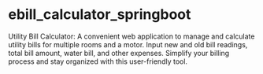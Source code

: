 # ebill_calculator_springboot
Utility Bill Calculator: A convenient web application to manage and calculate utility bills for multiple rooms and a motor. Input new and old bill readings, total bill amount, water bill, and other expenses. Simplify your billing process and stay organized with this user-friendly tool.
